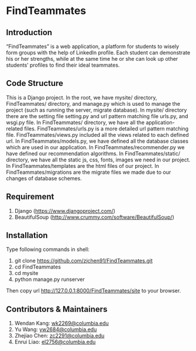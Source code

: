 # FindTeammates


## Introduction

“FindTeammates” is a web application, a platform for students to wisely form groups with the help of LinkedIn profile. Each student can demonstrate his or her strengths, while at the same time he or she can look up other students’ profiles to find their ideal teammates.


## Code Structure

This is a Django project. In the root, we have mysite/ directory, FindTeammates/ directory, and manage.py which is used to manage the project (such as running the server, migrate database). In mysite/ directory there are the setting file setting.py and url pattern matching file urls.py, and wsgi.py file. In FindTeammates/ directory, we have all the application-related files. FindTeammates/urls.py is a more detailed url pattern matching file. FindTeammates/views.py included all the views related to each defined url. In FindTeammates/models.py, we have defined all the database classes which are used in our application. In FindTeammates/recommender.py we have defined our recommendation algorithms. In FindTeammates/static/ directory, we have all the static js, css, fonts, images we need in our project. In FindTeammates/templates are the html files of our project. In FindTeammates/migrations are the migrate files we made due to our changes of database schemes.

## Requirement

1. Django (https://www.djangoproject.com/)
2. BeautifulSoup (http://www.crummy.com/software/BeautifulSoup/)

## Installation

Type following commands in shell:

1. git clone https://github.com/zjchen91/FindTeammates.git
2. cd FindTeammates
3. cd mysite
4. python manage.py runserver

Then copy url http://127.0.0.1:8000/FindTeammates/site to your browser.

## Contributors & Maintainers

1. Wendan Kang: wk2269@columbia.edu
2. Yu Wang: yw2684@columbia.edu
3. Zhejiao Chen: zc2291@columbia.edu
4. Enrui Liao: el2756@columbia.edu

